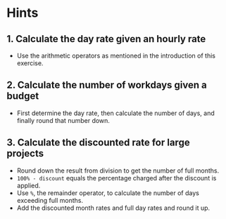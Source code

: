 # Hints

## 1. Calculate the day rate given an hourly rate

- Use the arithmetic operators as mentioned in the introduction of this exercise.

## 2. Calculate the number of workdays given a budget

- First determine the day rate, then calculate the number of days, and finally round that number down.

## 3. Calculate the discounted rate for large projects

- Round down the result from division to get the number of full months.
- `100% - discount` equals the percentage charged after the discount is applied.
- Use `%`, the remainder operator, to calculate the number of days exceeding full months.
- Add the discounted month rates and full day rates and round it up.
